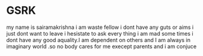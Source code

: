 # GSRK
my name is sairamakrishna i am waste fellow i dont have any guts or aims i just dont want to leave i hesistate to ask every thing i am mad some times i dont have any good aquality.I am dependent on others and I am always in imaginary world .so no body cares for me execept parents and i am conjuce

